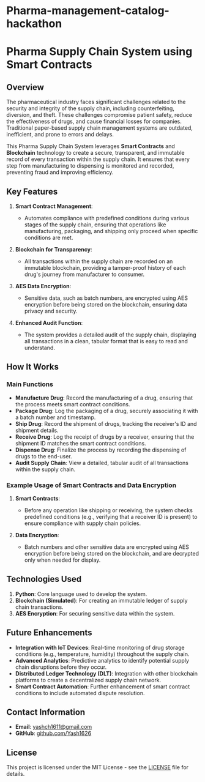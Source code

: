 # Pharma-management-catalog-hackathon
# Pharma Supply Chain System using Smart Contracts

## Overview

The pharmaceutical industry faces significant challenges related to the security and integrity of the supply chain, including counterfeiting, diversion, and theft. These challenges compromise patient safety, reduce the effectiveness of drugs, and cause financial losses for companies. Traditional paper-based supply chain management systems are outdated, inefficient, and prone to errors and delays.

This Pharma Supply Chain System leverages **Smart Contracts** and **Blockchain** technology to create a secure, transparent, and immutable record of every transaction within the supply chain. It ensures that every step from manufacturing to dispensing is monitored and recorded, preventing fraud and improving efficiency.

## Key Features

1. **Smart Contract Management**:
   - Automates compliance with predefined conditions during various stages of the supply chain, ensuring that operations like manufacturing, packaging, and shipping only proceed when specific conditions are met.
   
2. **Blockchain for Transparency**:
   - All transactions within the supply chain are recorded on an immutable blockchain, providing a tamper-proof history of each drug's journey from manufacturer to consumer.

3. **AES Data Encryption**:
   - Sensitive data, such as batch numbers, are encrypted using AES encryption before being stored on the blockchain, ensuring data privacy and security.

4. **Enhanced Audit Function**:
   - The system provides a detailed audit of the supply chain, displaying all transactions in a clean, tabular format that is easy to read and understand.

## How It Works

### Main Functions

- **Manufacture Drug**: Record the manufacturing of a drug, ensuring that the process meets smart contract conditions.
- **Package Drug**: Log the packaging of a drug, securely associating it with a batch number and timestamp.
- **Ship Drug**: Record the shipment of drugs, tracking the receiver's ID and shipment details.
- **Receive Drug**: Log the receipt of drugs by a receiver, ensuring that the shipment ID matches the smart contract conditions.
- **Dispense Drug**: Finalize the process by recording the dispensing of drugs to the end-user.
- **Audit Supply Chain**: View a detailed, tabular audit of all transactions within the supply chain.

### Example Usage of Smart Contracts and Data Encryption

1. **Smart Contracts**: 
   - Before any operation like shipping or receiving, the system checks predefined conditions (e.g., verifying that a receiver ID is present) to ensure compliance with supply chain policies.

2. **Data Encryption**:
   - Batch numbers and other sensitive data are encrypted using AES encryption before being stored on the blockchain, and are decrypted only when needed for display.

## Technologies Used

1. **Python**: Core language used to develop the system.
2. **Blockchain (Simulated)**: For creating an immutable ledger of supply chain transactions.
3. **AES Encryption**: For securing sensitive data within the system.

## Future Enhancements

- **Integration with IoT Devices**: Real-time monitoring of drug storage conditions (e.g., temperature, humidity) throughout the supply chain.
- **Advanced Analytics**: Predictive analytics to identify potential supply chain disruptions before they occur.
- **Distributed Ledger Technology (DLT)**: Integration with other blockchain platforms to create a decentralized supply chain network.
- **Smart Contract Automation**: Further enhancement of smart contract conditions to include automated dispute resolution.

## Contact Information

- **Email**: yashch1611@gmail.com
- **GitHub**: [github.com/Yash1626](https://github.com/Yash1626)

## License

This project is licensed under the MIT License - see the [LICENSE](LICENSE) file for details.

